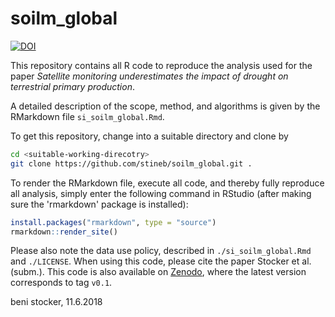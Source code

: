 # soilm_global

[![DOI](https://zenodo.org/badge/DOI/10.5281/zenodo.1286966.svg)](https://doi.org/10.5281/zenodo.1286966)

This repository contains all R code to reproduce the analysis used for the paper *Satellite monitoring underestimates the impact of drought on terrestrial primary production*.

A detailed description of the scope, method, and algorithms is given by the RMarkdown file `si_soilm_global.Rmd`. 

To get this repository, change into a suitable directory and clone by
```bash
cd <suitable-working-direcotry>
git clone https://github.com/stineb/soilm_global.git .
```

To render the RMarkdown file, execute all code, and thereby fully reproduce all analysis, simply enter the following command in RStudio (after making sure the 'rmarkdown' package is installed):
```r
install.packages("rmarkdown", type = "source")
rmarkdown::render_site()
```

Please also note the data use policy, described in `./si_soilm_global.Rmd` and `./LICENSE`. When using this code, please cite the paper Stocker et al. (subm.).
This code is also available on [Zenodo](http://doi.org/10.5281/zenodo.1286966), where the latest version corresponds to tag `v0.1`.

beni stocker, 11.6.2018